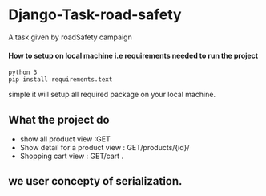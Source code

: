 # Django-Task-road-safety
A task given by roadSafety campaign

#### How to setup on local machine i.e requirements needed to run the project
```
python 3
pip install requirements.text
```
simple it will setup all required package on your local machine.

## What the project do
* show all product view :GET
* Show detail for a product view : GET/products/{id}/
* Shopping cart view : GET/cart .

## we user concepty of serialization.

        
